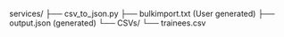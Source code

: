 services/
├── csv_to_json.py
├── bulkimport.txt (User generated)
├── output.json (generated)
└── CSVs/
    └── trainees.csv
